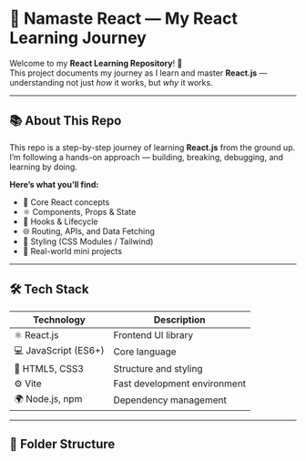 # 🚀 Namaste React — My React Learning Journey

Welcome to my **React Learning Repository**! 🌱  
This project documents my journey as I learn and master **React.js** — understanding not just *how* it works, but *why* it works.  

---

## 📚 About This Repo

This repo is a step-by-step journey of learning **React.js** from the ground up.  
I’m following a hands-on approach — building, breaking, debugging, and learning by doing.  

**Here’s what you’ll find:**
- 🧩 Core React concepts  
- ⚛️ Components, Props & State  
- 🔁 Hooks & Lifecycle  
- 🌐 Routing, APIs, and Data Fetching  
- 💅 Styling (CSS Modules / Tailwind)  
- 🧠 Real-world mini projects  

---

## 🛠️ Tech Stack

| Technology | Description |
|-------------|-------------|
| ⚛️ React.js | Frontend UI library |
| 💻 JavaScript (ES6+) | Core language |
| 🎨 HTML5, CSS3 | Structure and styling |
| ⚙️ Vite | Fast development environment |
| 🌍 Node.js, npm | Dependency management |

---

## 📂 Folder Structure

